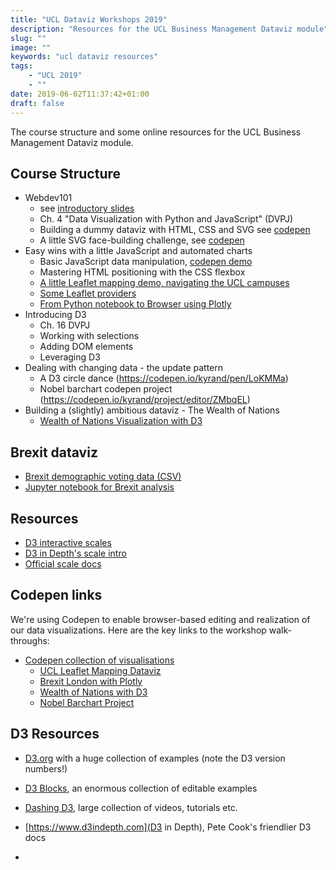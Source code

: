 ```yaml
---
title: "UCL Dataviz Workshops 2019"
description: "Resources for the UCL Business Management Dataviz module"
slug: ""
image: ""
keywords: "ucl dataviz resources"
tags:
    - "UCL 2019"
    - ""
date: 2019-06-02T11:37:42+01:00
draft: false
---
```


The course structure and some online resources for the UCL Business Management Dataviz module.

<!--more-->
## Course Structure
* Webdev101
  - see [introductory slides](https://kyrandale.com/talks/ucl/index_intro.html)
  - Ch. 4 "Data Visualization with Python and JavaScript" (DVPJ)
  - Building a dummy dataviz with HTML, CSS and SVG see [codepen](https://codepen.io/kyrand/pen/MddKaO)
  - A little SVG face-building challenge, see [codepen](https://codepen.io/kyrand/pen/yWdyjp)
* Easy wins with a little JavaScript and automated charts
  - Basic JavaScript data manipulation, [codepen demo](https://codepen.io/kyrand/pen/ZNgrOo?editors=1111)
  - Mastering HTML positioning with the CSS flexbox
  - [A little Leaflet mapping demo, navigating the UCL campuses](https://codepen.io/kyrand/pen/mYJbMB)
  - [Some Leaflet providers](https://leaflet-extras.github.io/leaflet-providers/preview/)
  - [From Python notebook to Browser using Plotly](https://codepen.io/kyrand/pen/mYJbMB)
* Introducing D3
  - Ch. 16 DVPJ
  - Working with selections
  - Adding DOM elements
  - Leveraging D3
* Dealing with changing data - the update pattern
  - A D3 circle dance (https://codepen.io/kyrand/pen/LoKMMa)
  - Nobel barchart codepen project (https://codepen.io/kyrand/project/editor/ZMbqEL)
* Building a (slightly) ambitious dataviz - The Wealth of Nations
  - [Wealth of Nations Visualization with D3](https://codepen.io/kyrand/pen/gJWYov)

## Brexit dataviz
- [Brexit demographic voting data (CSV)](https://www.kyrandale.com/talks/ucl2019/brexit-ipython/brexit_full.csv )
- [Jupyter notebook for Brexit analysis](https://www.kyrandale.com/talks/ucl2019/brexit-ipython/Brexit_dataviz.ipynb)

## Resources
- [D3 interactive scales](https://peterbeshai.com/d3-scale-interactive/)
- [D3 in Depth's scale intro](https://www.d3indepth.com/scales/)
- [Official scale docs](https://github.com/d3/d3-scale)

## Codepen links

We're using Codepen to enable browser-based editing and realization of our data visualizations. Here are the key links to the workshop walk-throughs:

* [Codepen collection of visualisations](https://codepen.io/collection/DEvKyR/ )
  - [UCL Leaflet Mapping Dataviz](https://codepen.io/kyrand/pen/mYJbMB)
  - [Brexit London with Plotly](https://codepen.io/kyrand/pen/klgvzb)
  - [Wealth of Nations with D3](https://codepen.io/kyrand/pen/gJWYov)
  - [Nobel Barchart Project](https://codepen.io/kyrand/project/editor/ZMbqEL)

## D3 Resources
- [D3.org](https://d3js.org/) with a huge collection of examples (note the D3 version numbers!)
- [D3 Blocks](https://bl.ocks.org), an enormous collection of editable examples
- [Dashing D3](https://www.dashingd3js.com), large collection of videos, tutorials etc.
- [https://www.d3indepth.com](D3 in Depth), Pete Cook's friendlier D3 docs

-

